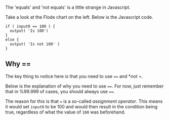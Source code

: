 The 'equals' and 'not equals' is a little strange in Javascript.

Take a look at the Flode chart on the left. Below is the Javascript code.

```javscript
if ( input0 == 100 ) {
  output( 'Is 100')
}
else {
  output( 'Is not 100' )
}
```

## Why ==
The key thing to notice here is that you need to use `==` and **not* =.

Below is the explanation of why you need to use `==`. For now, just remember that in %99.999 of cases, you should always use `==`.

The reason for this is that `=` is a so-called *assignment operator*. This means it would set `input0` to be 100 and would then result in the condition being true, regardless of what the value of `100` was beforehand.